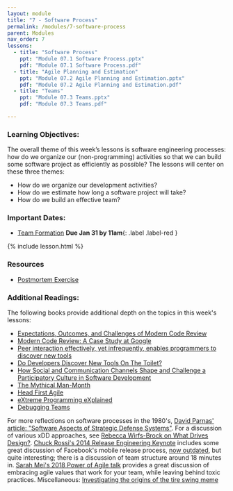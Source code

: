 ```yaml
---
layout: module
title: "7 - Software Process"
permalink: /modules/7-software-process
parent: Modules
nav_order: 7
lessons: 
  - title: "Software Process"
    ppt: "Module 07.1 Software Process.pptx"
    pdf: "Module 07.1 Software Process.pdf"
  - title: "Agile Planning and Estimation"
    ppt: "Module 07.2 Agile Planning and Estimation.pptx"
    pdf: "Module 07.2 Agile Planning and Estimation.pdf"
  - title: "Teams"
    ppt: "Module 07.3 Teams.pptx"
    pdf: "Module 07.3 Teams.pdf"

---
```

### Learning Objectives:
The overall theme of this week’s lessons is software engineering processes: how do we organize our (non-programming) activities so that we can build some software project as efficiently as possible? The lessons will center on these three themes:

  * How do we organize our development activities?
  * How do we estimate how long a software project will take?
  * How do we build an effective team?



### Important Dates:
* [Team Formation](https://northeastern.instructure.com/courses/166618/assignments/2184900)  **Due Jan 31 by 11am**{: .label .label-red }

{% include lesson.html %}

### Resources
* [Postmortem Exercise](https://docs.google.com/document/d/1ob0dfG_gefr_gQ8kbKr0kS4XpaKbc0oVAk4Te9tbDqM/edit)

### Additional Readings:
The following books provide additional depth on the topics in this week's lessons:
* [Expectations, Outcomes, and Challenges of Modern Code Review](https://ieeexplore.ieee.org/document/6606617)
* [Modern Code Review: A Case Study at Google](https://research.google/pubs/modern-code-review-a-case-study-at-google/)
* [Peer interaction effectively, yet infrequently, enables programmers to discover new tools](https://dl.acm.org/doi/10.1145/1958824.1958888)
* [Do Developers Discover New Tools On The Toilet?](https://ieeexplore.ieee.org/document/8812046)
* [How Social and Communication Channels Shape and Challenge a Participatory Culture in Software Development](https://ieeexplore.ieee.org/document/7498605)
* [The Mythical Man-Month](https://learning.oreilly.com/library/view/mythical-man-month-the/0201835959/)
* [Head First Agile](https://learning.oreilly.com/library/view/head-first-agile/9781491944684/)
* [eXtreme Programming eXplained](https://learning.oreilly.com/library/view/extreme-programming-explained/0201616416/)
* [Debugging Teams](https://learning.oreilly.com/library/view/debugging-teams/9781491932049/)

For more reflections on software processes in the 1980's, [David Parnas' article: "Software Aspects of Strategic Defense Systems"](https://web.stanford.edu/class/cs99r/readings/parnas1.pdf). For a discussion of various xDD approaches, see [Rebecca Wirfs-Brock on What Drives Design?](https://vimeo.com/7722463). [Chuck Rossi's 2014 Release Engineering Keynote](https://www.youtube.com/watch?v=Nffzkkdq7GM) includes some great discussion of Facebook's mobile release process, [now outdated](https://research.facebook.com/publications/continuous-deployment-of-mobile-software-at-facebook-showcase/), but quite interesting; there is a discussion of team structure around 18 minutes in. [Sarah Mei's 2018 Power of Agile talk](https://www.youtube.com/watch?v=YL-6RCTywbc) provides a great discussion of embracing agile values that work for your team, while leaving behind toxic practices. Miscellaneous: [Investigating the origins of the tire swing meme](https://www.businessballs.com/amusement-stress-relief/tree-swing-cartoon-pictures-early-versions/)
